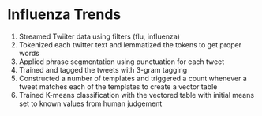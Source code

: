 Influenza Trends
=================

1. Streamed Twiiter data using filters (flu, influenza)
2. Tokenized each twitter text and lemmatized the tokens to get proper words
3. Applied phrase segmentation using punctuation for each tweet
4. Trained and tagged the tweets with 3-gram tagging
5. Constructed a number of templates and triggered a count whenever a tweet matches each of the templates to create a vector table
6. Trained K-means classification with the vectored table with initial means set to known values from human judgement
